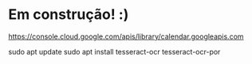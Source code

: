 # Em construção! :)

https://console.cloud.google.com/apis/library/calendar.googleapis.com



sudo apt update
sudo apt install tesseract-ocr tesseract-ocr-por
